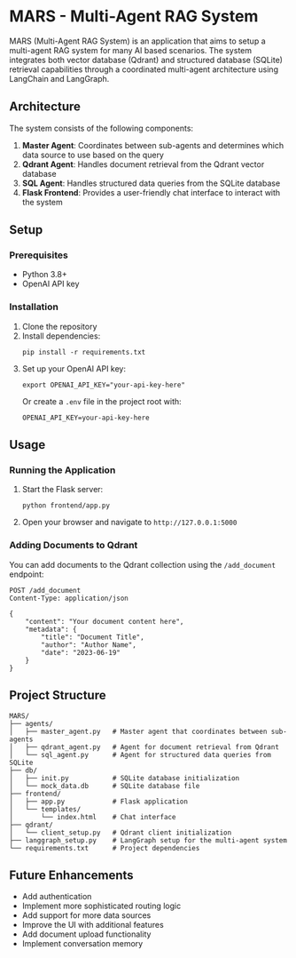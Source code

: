 # MARS - Multi-Agent RAG System

MARS (Multi-Agent RAG System) is an application that aims to setup a multi-agent RAG system for many AI based scenarios. The system integrates both vector database (Qdrant) and structured database (SQLite) retrieval capabilities through a coordinated multi-agent architecture using LangChain and LangGraph.

## Architecture

The system consists of the following components:

1. **Master Agent**: Coordinates between sub-agents and determines which data source to use based on the query
2. **Qdrant Agent**: Handles document retrieval from the Qdrant vector database
3. **SQL Agent**: Handles structured data queries from the SQLite database
4. **Flask Frontend**: Provides a user-friendly chat interface to interact with the system

## Setup

### Prerequisites

- Python 3.8+
- OpenAI API key

### Installation

1. Clone the repository
2. Install dependencies:
   ```
   pip install -r requirements.txt
   ```
3. Set up your OpenAI API key:
   ```
   export OPENAI_API_KEY="your-api-key-here"
   ```
   Or create a `.env` file in the project root with:
   ```
   OPENAI_API_KEY=your-api-key-here
   ```

## Usage

### Running the Application

1. Start the Flask server:
   ```
   python frontend/app.py
   ```
2. Open your browser and navigate to `http://127.0.0.1:5000`

### Adding Documents to Qdrant

You can add documents to the Qdrant collection using the `/add_document` endpoint:

```
POST /add_document
Content-Type: application/json

{
    "content": "Your document content here",
    "metadata": {
        "title": "Document Title",
        "author": "Author Name",
        "date": "2023-06-19"
    }
}
```

## Project Structure

```
MARS/
├── agents/
│   ├── master_agent.py   # Master agent that coordinates between sub-agents
│   ├── qdrant_agent.py   # Agent for document retrieval from Qdrant
│   └── sql_agent.py      # Agent for structured data queries from SQLite
├── db/
│   ├── init.py           # SQLite database initialization
│   └── mock_data.db      # SQLite database file
├── frontend/
│   ├── app.py            # Flask application
│   └── templates/
│       └── index.html    # Chat interface
├── qdrant/
│   └── client_setup.py   # Qdrant client initialization
├── langgraph_setup.py    # LangGraph setup for the multi-agent system
└── requirements.txt      # Project dependencies
```

## Future Enhancements

- Add authentication
- Implement more sophisticated routing logic
- Add support for more data sources
- Improve the UI with additional features
- Add document upload functionality
- Implement conversation memory
